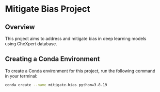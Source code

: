 # Mitigate Bias Project

## Overview
This project aims to address and mitigate bias in deep learning models using CheXpert database.

## Creating a Conda Environment

To create a Conda environment for this project, run the following command in your terminal:

```bash
conda create --name mitigate-bias python=3.8.19
